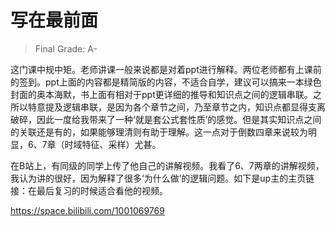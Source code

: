 # 写在最前面

> Final Grade: A-

这门课中规中矩。老师讲课一般来说都是对着ppt进行解释。两位老师都有上课前的签到。ppt上面的内容都是精简版的内容，不适合自学，建议可以搞来一本绿色封面的奥本海默，书上面有相对于ppt更详细的推导和知识点之间的逻辑串联。之所以特意提及逻辑串联，是因为各个章节之间，乃至章节之内，知识点都显得支离破碎，因此一度给我带来了一种‘就是套公式套性质’的感觉。但是其实知识点之间的关联还是有的，如果能够理清则有助于理解。这一点对于倒数四章来说较为明显，6、7章（时域特征、采样）尤甚。

在B站上，有同级的同学上传了他自己的讲解视频。我看了6、7两章的讲解视频，我认为讲的很好，因为解释了很多‘为什么做’的逻辑问题。如下是up主的主页链接：在最后复习的时候适合看他的视频。

https://space.bilibili.com/1001069769

